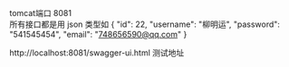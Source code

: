 tomcat端口 8081   
所有接口都是用 json 类型如
{
  "id": 22,
    "username": "柳明运",
    "password": "541545454",
    "email": "748656590@qq.com"
  }
  
  http://localhost:8081/swagger-ui.html  测试地址
  
